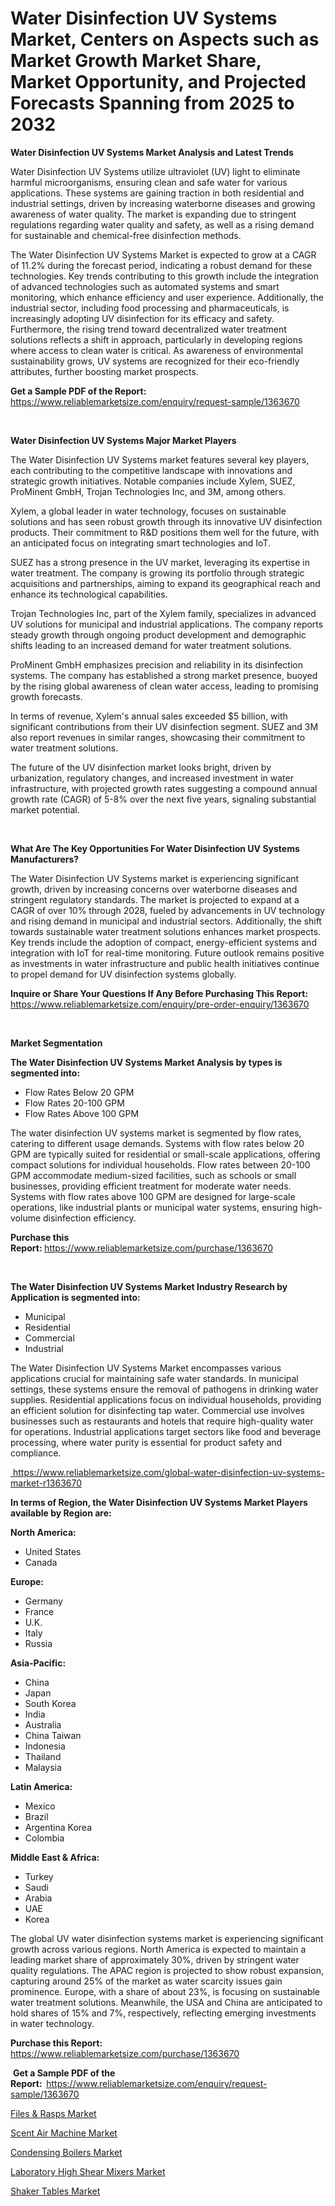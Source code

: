 <p><h1>Water Disinfection UV Systems Market, Centers on Aspects such as Market Growth Market Share, Market Opportunity, and Projected Forecasts Spanning from 2025 to 2032</h1></p><p><strong>Water Disinfection UV Systems Market Analysis and Latest Trends</strong></p>
<p><p>Water Disinfection UV Systems utilize ultraviolet (UV) light to eliminate harmful microorganisms, ensuring clean and safe water for various applications. These systems are gaining traction in both residential and industrial settings, driven by increasing waterborne diseases and growing awareness of water quality. The market is expanding due to stringent regulations regarding water quality and safety, as well as a rising demand for sustainable and chemical-free disinfection methods.</p><p>The Water Disinfection UV Systems Market is expected to grow at a CAGR of 11.2% during the forecast period, indicating a robust demand for these technologies. Key trends contributing to this growth include the integration of advanced technologies such as automated systems and smart monitoring, which enhance efficiency and user experience. Additionally, the industrial sector, including food processing and pharmaceuticals, is increasingly adopting UV disinfection for its efficacy and safety. Furthermore, the rising trend toward decentralized water treatment solutions reflects a shift in approach, particularly in developing regions where access to clean water is critical. As awareness of environmental sustainability grows, UV systems are recognized for their eco-friendly attributes, further boosting market prospects.</p></p>
<p><strong>Get a Sample PDF of the Report:&nbsp;</strong> <a href="https://www.reliablemarketsize.com/enquiry/request-sample/1363670?utm_campaign=2130&utm_medium=2&utm_source=Github&utm_content=ia&utm_term=28022025&utm_id=water-disinfection-uv-systems">https://www.reliablemarketsize.com/enquiry/request-sample/1363670</a></p>
<p>&nbsp;</p>
<p><strong>Water Disinfection UV Systems Major Market Players</strong></p>
<p><p>The Water Disinfection UV Systems market features several key players, each contributing to the competitive landscape with innovations and strategic growth initiatives. Notable companies include Xylem, SUEZ, ProMinent GmbH, Trojan Technologies Inc, and 3M, among others. </p><p>Xylem, a global leader in water technology, focuses on sustainable solutions and has seen robust growth through its innovative UV disinfection products. Their commitment to R&D positions them well for the future, with an anticipated focus on integrating smart technologies and IoT.</p><p>SUEZ has a strong presence in the UV market, leveraging its expertise in water treatment. The company is growing its portfolio through strategic acquisitions and partnerships, aiming to expand its geographical reach and enhance its technological capabilities. </p><p>Trojan Technologies Inc, part of the Xylem family, specializes in advanced UV solutions for municipal and industrial applications. The company reports steady growth through ongoing product development and demographic shifts leading to an increased demand for water treatment solutions. </p><p>ProMinent GmbH emphasizes precision and reliability in its disinfection systems. The company has established a strong market presence, buoyed by the rising global awareness of clean water access, leading to promising growth forecasts.</p><p>In terms of revenue, Xylem's annual sales exceeded $5 billion, with significant contributions from their UV disinfection segment. SUEZ and 3M also report revenues in similar ranges, showcasing their commitment to water treatment solutions.</p><p>The future of the UV disinfection market looks bright, driven by urbanization, regulatory changes, and increased investment in water infrastructure, with projected growth rates suggesting a compound annual growth rate (CAGR) of 5-8% over the next five years, signaling substantial market potential.</p></p>
<p>&nbsp;</p>
<p><strong>What Are The Key Opportunities For Water Disinfection UV Systems Manufacturers?</strong></p>
<p><p>The Water Disinfection UV Systems market is experiencing significant growth, driven by increasing concerns over waterborne diseases and stringent regulatory standards. The market is projected to expand at a CAGR of over 10% through 2028, fueled by advancements in UV technology and rising demand in municipal and industrial sectors. Additionally, the shift towards sustainable water treatment solutions enhances market prospects. Key trends include the adoption of compact, energy-efficient systems and integration with IoT for real-time monitoring. Future outlook remains positive as investments in water infrastructure and public health initiatives continue to propel demand for UV disinfection systems globally.</p></p>
<p><strong>Inquire or Share Your Questions If Any Before Purchasing This Report:</strong> <a href="https://www.reliablemarketsize.com/enquiry/pre-order-enquiry/1363670?utm_campaign=2130&utm_medium=2&utm_source=Github&utm_content=ia&utm_term=28022025&utm_id=water-disinfection-uv-systems">https://www.reliablemarketsize.com/enquiry/pre-order-enquiry/1363670</a></p>
<p>&nbsp;</p>
<p><strong>Market Segmentation</strong></p>
<p><strong>The Water Disinfection UV Systems Market Analysis by types is segmented into:</strong></p>
<p><ul><li>Flow Rates Below 20 GPM</li><li>Flow Rates 20-100 GPM</li><li>Flow Rates Above 100 GPM</li></ul></p>
<p><p>The water disinfection UV systems market is segmented by flow rates, catering to different usage demands. Systems with flow rates below 20 GPM are typically suited for residential or small-scale applications, offering compact solutions for individual households. Flow rates between 20-100 GPM accommodate medium-sized facilities, such as schools or small businesses, providing efficient treatment for moderate water needs. Systems with flow rates above 100 GPM are designed for large-scale operations, like industrial plants or municipal water systems, ensuring high-volume disinfection efficiency.</p></p>
<p><strong>Purchase this Report:&nbsp;</strong><a href="https://www.reliablemarketsize.com/purchase/1363670?utm_campaign=2130&utm_medium=2&utm_source=Github&utm_content=ia&utm_term=28022025&utm_id=water-disinfection-uv-systems">https://www.reliablemarketsize.com/purchase/1363670</a></p>
<p>&nbsp;</p>
<p><strong>The Water Disinfection UV Systems Market Industry Research by Application is segmented into:</strong></p>
<p><ul><li>Municipal</li><li>Residential</li><li>Commercial</li><li>Industrial</li></ul></p>
<p><p>The Water Disinfection UV Systems Market encompasses various applications crucial for maintaining safe water standards. In municipal settings, these systems ensure the removal of pathogens in drinking water supplies. Residential applications focus on individual households, providing an efficient solution for disinfecting tap water. Commercial use involves businesses such as restaurants and hotels that require high-quality water for operations. Industrial applications target sectors like food and beverage processing, where water purity is essential for product safety and compliance.</p></p>
<p><a href="https://www.reliablemarketsize.com/global-water-disinfection-uv-systems-market-r1363670?utm_campaign=2130&utm_medium=2&utm_source=Github&utm_content=ia&utm_term=28022025&utm_id=water-disinfection-uv-systems">&nbsp;https://www.reliablemarketsize.com/global-water-disinfection-uv-systems-market-r1363670</a></p>
<p><strong>In terms of Region, the Water Disinfection UV Systems Market Players available by Region are:</strong></p>
<p>
    <p> <strong> North America: </strong>
        <ul>
            <li>United States</li>
            <li>Canada</li>
        </ul>
        </p> 
    <p> <strong> Europe: </strong>
        <ul>
            <li>Germany</li>
            <li>France</li>
            <li>U.K.</li>
            <li>Italy</li>
            <li>Russia</li>
        </ul>
        </p> 
    <p> <strong> Asia-Pacific: </strong>
        <ul>
            <li>China</li>
            <li>Japan</li>
            <li>South Korea</li>
            <li>India</li>
            <li>Australia</li>
            <li>China Taiwan</li>
            <li>Indonesia</li>
            <li>Thailand</li>
            <li>Malaysia</li>
        </ul>
        </p> 
    <p> <strong> Latin America: </strong>
        <ul>
            <li>Mexico</li>
            <li>Brazil</li>
            <li>Argentina Korea</li>
            <li>Colombia</li>
        </ul>
        </p> 
    <p> <strong> Middle East & Africa: </strong>
        <ul>
            <li>Turkey</li>
            <li>Saudi</li>
            <li>Arabia</li>
            <li>UAE</li>
            <li>Korea</li>
        </ul>
    </p>
    </p>
<p><p>The global UV water disinfection systems market is experiencing significant growth across various regions. North America is expected to maintain a leading market share of approximately 30%, driven by stringent water quality regulations. The APAC region is projected to show robust expansion, capturing around 25% of the market as water scarcity issues gain prominence. Europe, with a share of about 23%, is focusing on sustainable water treatment solutions. Meanwhile, the USA and China are anticipated to hold shares of 15% and 7%, respectively, reflecting emerging investments in water technology.</p></p>
<p><strong>Purchase this Report: </strong><a href="https://www.reliablemarketsize.com/purchase/1363670?utm_campaign=2130&utm_medium=2&utm_source=Github&utm_content=ia&utm_term=28022025&utm_id=water-disinfection-uv-systems">https://www.reliablemarketsize.com/purchase/1363670</a></p>
<p>&nbsp;<strong>Get a Sample PDF of the Report:&nbsp;&nbsp;</strong><a href="https://www.reliablemarketsize.com/enquiry/request-sample/1363670?utm_campaign=2130&utm_medium=2&utm_source=Github&utm_content=ia&utm_term=28022025&utm_id=water-disinfection-uv-systems">https://www.reliablemarketsize.com/enquiry/request-sample/1363670</a></p>
<p><strong></strong></p>
<p><p><a href="https://github.com/donkalucine10/Market-Research-Report-List-1/blob/main/files-rasps-market.md?utm_campaign=2130&utm_medium=2&utm_source=Github&utm_content=ia&utm_term=28022025&utm_id=water-disinfection-uv-systems">Files & Rasps Market</a></p><p><a href="https://github.com/kaqiewan/Market-Research-Report-List-1/blob/main/scent-air-machine-market.md?utm_campaign=2130&utm_medium=2&utm_source=Github&utm_content=ia&utm_term=28022025&utm_id=water-disinfection-uv-systems">Scent Air Machine Market</a></p><p><a href="https://github.com/elodielamto06/Market-Research-Report-List-1/blob/main/condensing-boilers-market.md?utm_campaign=2130&utm_medium=2&utm_source=Github&utm_content=ia&utm_term=28022025&utm_id=water-disinfection-uv-systems">Condensing Boilers Market</a></p><p><a href="https://github.com/taxyevgwlle/Market-Research-Report-List-1/blob/main/laboratory-high-shear-mixers-market.md?utm_campaign=2130&utm_medium=2&utm_source=Github&utm_content=ia&utm_term=28022025&utm_id=water-disinfection-uv-systems">Laboratory High Shear Mixers Market</a></p><p><a href="https://github.com/verikaahova/Market-Research-Report-List-1/blob/main/shaker-tables-market.md?utm_campaign=2130&utm_medium=2&utm_source=Github&utm_content=ia&utm_term=28022025&utm_id=water-disinfection-uv-systems">Shaker Tables Market</a></p></p>